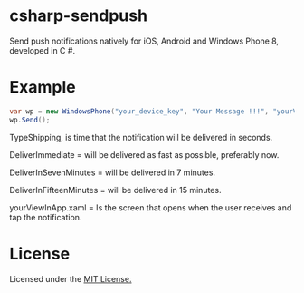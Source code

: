csharp-sendpush
===============

Send push notifications natively for iOS, Android and Windows Phone 8, developed in C #.

Example
===============

```csharp
var wp = new WindowsPhone("your_device_key", "Your Message !!!", "yourViewInApp.xaml", TypeShipping.DeliverImmediate); 
wp.Send();
```



TypeShipping, is time that the notification will be delivered in seconds.

DeliverImmediate = will be delivered as fast as possible, preferably now.

DeliverInSevenMinutes = will be delivered in 7 minutes.

DeliverInFifteenMinutes = will be delivered in 15 minutes.

yourViewInApp.xaml = Is the screen that opens when the user receives and tap the notification.


License
===============

Licensed under the <a href="http://opensource.org/licenses/mit-license.php">MIT License.</a>
